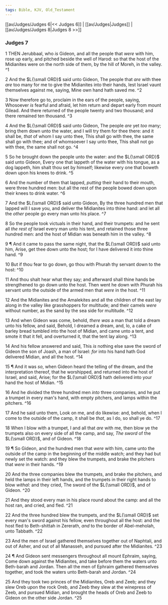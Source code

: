```yaml
---
tags: Bible, KJV, Old_Testament
---
```


[[av/Judges/Judges 6|<< Judges 6]] | [[av/Judges|Judges]] | [[av/Judges/Judges 8|Judges 8 >>]]

### Judges 7

1 THEN Jerubbaal, who _is_ Gideon, and all the people that _were_ with him, rose up early, and pitched beside the well of Harod: so that the host of the Midianites were on the north side of them, by the hill of Moreh, in the valley. ^1

2 And the $L{\small ORD}$ said unto Gideon, The people that _are_ with thee _are_ too many for me to give the Midianites into their hands, lest Israel vaunt themselves against me, saying, Mine own hand hath saved me. ^2

3 Now therefore go to, proclaim in the ears of the people, saying, Whosoever _is_ fearful and afraid, let him return and depart early from mount Gilead. And there returned of the people twenty and two thousand; and there remained ten thousand. ^3

4 And the $L{\small ORD}$ said unto Gideon, The people _are_ yet _too_ many; bring them down unto the water, and I will try them for thee there: and it shall be, _that_ of whom I say unto thee, This shall go with thee, the same shall go with thee; and of whomsoever I say unto thee, This shall not go with thee, the same shall not go. ^4

5 So he brought down the people unto the water: and the $L{\small ORD}$ said unto Gideon, Every one that lappeth of the water with his tongue, as a dog lappeth, him shalt thou set by himself; likewise every one that boweth down upon his knees to drink. ^5

6 And the number of them that lapped, _putting_ their hand to their mouth, were three hundred men: but all the rest of the people bowed down upon their knees to drink water. ^6

7 And the $L{\small ORD}$ said unto Gideon, By the three hundred men that lapped will I save you, and deliver the Midianites into thine hand: and let all the _other_ people go every man unto his place. ^7

8 So the people took victuals in their hand, and their trumpets: and he sent all _the_ _rest_ _of_ Israel every man unto his tent, and retained those three hundred men: and the host of Midian was beneath him in the valley. ^8

9 ¶ And it came to pass the same night, that the $L{\small ORD}$ said unto him, Arise, get thee down unto the host; for I have delivered it into thine hand. ^9

10 But if thou fear to go down, go thou with Phurah thy servant down to the host: ^10

11 And thou shalt hear what they say; and afterward shall thine hands be strengthened to go down unto the host. Then went he down with Phurah his servant unto the outside of the armed men that _were_ in the host. ^11

12 And the Midianites and the Amalekites and all the children of the east lay along in the valley like grasshoppers for multitude; and their camels _were_ without number, as the sand by the sea side for multitude. ^12

13 And when Gideon was come, behold, _there_ _was_ a man that told a dream unto his fellow, and said, Behold, I dreamed a dream, and, lo, a cake of barley bread tumbled into the host of Midian, and came unto a tent, and smote it that it fell, and overturned it, that the tent lay along. ^13

14 And his fellow answered and said, This _is_ nothing else save the sword of Gideon the son of Joash, a man of Israel: _for_ into his hand hath God delivered Midian, and all the host. ^14

15 ¶ And it was _so_, when Gideon heard the telling of the dream, and the interpretation thereof, that he worshipped, and returned into the host of Israel, and said, Arise; for the $L{\small ORD}$ hath delivered into your hand the host of Midian. ^15

16 And he divided the three hundred men _into_ three companies, and he put a trumpet in every man's hand, with empty pitchers, and lamps within the pitchers. ^16

17 And he said unto them, Look on me, and do likewise: and, behold, when I come to the outside of the camp, it shall be _that_, as I do, so shall ye do. ^17

18 When I blow with a trumpet, I and all that _are_ with me, then blow ye the trumpets also on every side of all the camp, and say, _The_ _sword_ of the $L{\small ORD}$, and of Gideon. ^18

19 ¶ So Gideon, and the hundred men that _were_ with him, came unto the outside of the camp in the beginning of the middle watch; and they had but newly set the watch: and they blew the trumpets, and brake the pitchers that _were_ in their hands. ^19

20 And the three companies blew the trumpets, and brake the pitchers, and held the lamps in their left hands, and the trumpets in their right hands to blow _withal:_ and they cried, The sword of the $L{\small ORD}$, and of Gideon. ^20

21 And they stood every man in his place round about the camp: and all the host ran, and cried, and fled. ^21

22 And the three hundred blew the trumpets, and the $L{\small ORD}$ set every man's sword against his fellow, even throughout all the host: and the host fled to Beth-shittah in Zererath, _and_ to the border of Abel-meholah, unto Tabbath. ^22

23 And the men of Israel gathered themselves together out of Naphtali, and out of Asher, and out of all Manasseh, and pursued after the Midianites. ^23

24 ¶ And Gideon sent messengers throughout all mount Ephraim, saying, Come down against the Midianites, and take before them the waters unto Beth-barah and Jordan. Then all the men of Ephraim gathered themselves together, and took the waters unto Beth-barah and Jordan. ^24

25 And they took two princes of the Midianites, Oreb and Zeeb; and they slew Oreb upon the rock Oreb, and Zeeb they slew at the winepress of Zeeb, and pursued Midian, and brought the heads of Oreb and Zeeb to Gideon on the other side Jordan. ^25

